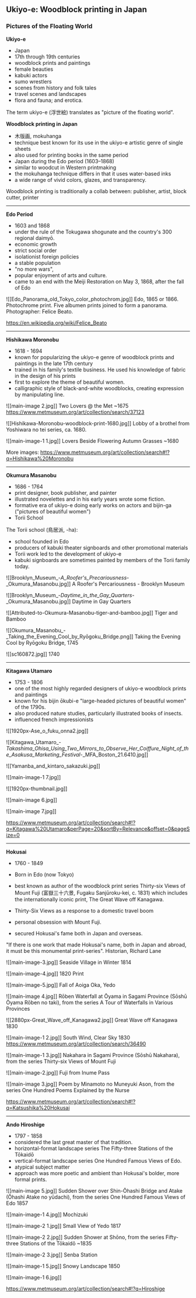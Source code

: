 ## Ukiyo-e: Woodblock printing in Japan

### Pictures of the Floating World

**Ukiyo-e**

- Japan
- 17th through 19th centuries
- woodblock prints and paintings
- female beauties
- kabuki actors
- sumo wrestlers
- scenes from history and folk tales
- travel scenes and landscapes
- flora and fauna; and erotica. 
 
The term ukiyo-e (浮世絵) translates as "picture of the floating world".

**Woodblock printing in Japan** 

- 木版画, mokuhanga
- technique best known for its use in the ukiyo-e artistic genre of single sheets
- also used for printing books in the same period
- Japan during the Edo period (1603–1868)
- similar to woodcut in Western printmaking
- the mokuhanga technique differs in that it uses water-based inks
- a wide range of vivid colors, glazes, and transparency.

Woodblock printing is traditionally a collab between:
publisher, artist, block cutter, printer

<hr>

**Edo Period**

- 1603 and 1868
- under the rule of the Tokugawa shogunate and the country's 300 regional daimyō.
- economic growth
- strict social order
- isolationist foreign policies
- a stable population
- "no more wars",
- popular enjoyment of arts and culture. 
- came to an end with the Meiji Restoration on May 3, 1868, after the fall of Edo

![[Edo_Panorama_old_Tokyo_color_photochrom.jpg]]
Edo, 1865 or 1866. Photochrome print. Five albumen prints joined to form a panorama. Photographer: Felice Beato.

https://en.wikipedia.org/wiki/Felice_Beato

<hr>

**Hishikawa Moronobu**

- 1618 - 1694
- known for popularizing the ukiyo-e genre of woodblock prints and paintings in the late 17th century
- trained in his family's textile business. He used his knowledge of fabric in the design of his prints
- first to explore the theme of beautiful women. 
- calligraphic style of black-and-white woodblocks, creating expression by manipulating line.

![[main-image 2.jpg]]
Two Lovers @ the Met ~1675
https://www.metmuseum.org/art/collection/search/37123

![[Hishikawa-Moronobu-woodblock-print-1680.jpg]]
Lobby of a brothel from Yoshiwara no tei series, ca. 1680.

![[main-image-1 1.jpg]]
Lovers Beside Flowering Autumn Grasses ~1680

More images: 
https://www.metmuseum.org/art/collection/search#!?q=Hishikawa%20Moronobu

<hr>

**Okumura Masanobu**

- 1686 - 1764
- print designer, book publisher, and painter
- illustrated novelettes and in his early years wrote some fiction.
- formative era of ukiyo-e doing early works on actors and bijin-ga ("pictures of beautiful women")
- Torii School

The Torii school (鳥居派, -ha):
- school founded in Edo
- producers of kabuki theater signboards and other promotional materials
- Torii work led to the development of ukiyo-e
- kabuki signboards are sometimes painted by members of the Torii family today.

![[Brooklyn_Museum_-_A_Roofer's_Precariousness_-_Okumura_Masanobu.jpg]]
A Roofer's Percariousness - Brooklyn Museum

![[Brooklyn_Museum_-_Daytime_in_the_Gay_Quarters_-_Okumura_Masanobu.jpg]]
Daytime in Gay Quarters

![[Attributed-to-Okumura-Masanobu-tiger-and-bamboo.jpg]]
Tiger and Bamboo

![[Okumura_Masanobu_-_Taking_the_Evening_Cool_by_Ryōgoku_Bridge.png]]
Taking the Evening Cool by Ryōgoku Bridge, 1745

![[sc160872.jpg]]
1740

<hr>

**Kitagawa Utamaro**

- 1753 - 1806
- one of the most highly regarded designers of ukiyo-e woodblock prints and paintings
- known for his bijin ōkubi-e "large-headed pictures of beautiful women" of the 1790s.
- also produced nature studies, particularly illustrated books of insects.
- influenced french impressionists

![[1920px-Ase_o_fuku_onna2.jpg]]

![[Kitagawa_Utamaro_-_Takashima_Ohisa_Using_Two_Mirrors_to_Observe_Her_Coiffure_Night_of_the_Asakusa_Marketing_Festival_-_MFA_Boston_21.6410.jpg]]

![[Yamanba_and_kintaro_sakazuki.jpg]]

![[main-image-1 7.jpg]]

![[1920px-thumbnail.jpg]]

![[main-image 6.jpg]]

![[main-image 7.jpg]]

https://www.metmuseum.org/art/collection/search#!?q=Kitagawa%20Utamaro&perPage=20&sortBy=Relevance&offset=0&pageSize=0

<hr>

**Hokusai**

- 1760 - 1849
- Born in Edo (now Tokyo)
- best known as author of the woodblock print series Thirty-six Views of Mount Fuji (富嶽三十六景, Fugaku Sanjūroku-kei, c. 1831) which includes the internationally iconic print, The Great Wave off Kanagawa.

 - Thirty-Six Views as a response to a domestic travel boom
 - personal obsession with Mount Fuji. 
 - secured Hokusai's fame both in Japan and overseas. 
 
 "If there is one work that made Hokusai's name, both in Japan and abroad, it must be this monumental print-series".  Historian, Richard Lane

![[main-image-3.jpg]]
Seaside Village in Winter 1814

![[main-image-4.jpg]]
1820 Print

![[main-image-5.jpg]]
Fall of Aoiga Oka, Yedo

![[main-image 4.jpg]]
Rōben Waterfall at Ōyama in Sagami Province (Sōshū Ōyama Rōben no taki), from the series A Tour of Waterfalls in Various Provinces

![[2880px-Great_Wave_off_Kanagawa2.jpg]]
Great Wave off Kanagawa 1830

![[main-image-1 2.jpg]]
South Wind, Clear Sky 1830
https://www.metmuseum.org/art/collection/search/36490

![[main-image-1 3.jpg]]
Nakahara in Sagami Province (Sōshū Nakahara), from the series Thirty-six Views of Mount Fuji 

![[main-image-2.jpg]]
Fuji from Inume Pass

![[main-image 3.jpg]]
Poem by Minamoto no Muneyuki Ason, from the series One Hundred Poems Explained by the Nurse

https://www.metmuseum.org/art/collection/search#!?q=Katsushika%20Hokusai

<hr>

**Ando Hiroshige**

- 1797 - 1858
- considered the last great master of that tradition.
- horizontal-format landscape series The Fifty-three Stations of the Tōkaidō
- vertical-format landscape series One Hundred Famous Views of Edo.
- atypical subject matter
- approach was more poetic and ambient than Hokusai's bolder, more formal prints.

![[main-image 5.jpg]]
Sudden Shower over Shin-Ōhashi Bridge and Atake (Ōhashi Atake no yūdachi), from the series One Hundred Famous Views of Edo 1857

![[main-image-1 4.jpg]]
Mochizuki

![[main-image-2 1.jpg]]
Small View of Yedo 1817

![[main-image-2 2.jpg]]
Sudden Shower at Shōno, from the series Fifty-three Stations of the Tōkaidō ~1835

![[main-image-2 3.jpg]]
Senba Station

![[main-image-1 5.jpg]]
Snowy Landscape 1850

![[main-image-1 6.jpg]]

https://www.metmuseum.org/art/collection/search#!?q=Hiroshige

